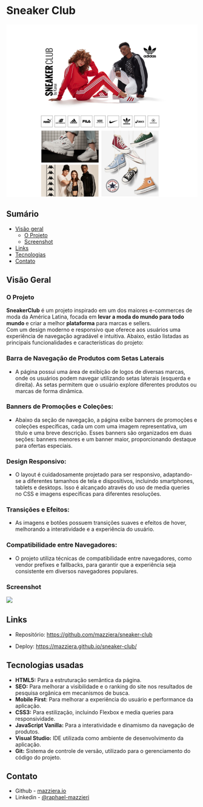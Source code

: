 # Sneaker Club

![](./src/design/preview-readme.jpg)

## Sumário

- [Visão geral](#visão-geral)
  - [O Projeto](#o-projeto)
  - [Screenshot](#screenshot)
- [Links](#links)
- [Tecnologias](#tecnologias-usadas)
- [Contato](#contato)


## Visão Geral

### O Projeto

<b>SneakerClub</b> é um projeto inspirado em um dos maiores e-commerces de moda da América Latina, focada em <b>
    levar a moda
    do mundo para todo mundo
</b>
e criar a melhor <b>plataforma</b>
para marcas e sellers. <br>
 Com um design moderno e responsivo que oferece aos usuários uma experiência de navegação agradável e intuitiva. Abaixo, estão  listadas as principais funcionalidades e características do projeto:

### Barra de Navegação de Produtos com Setas Laterais

- A página possui uma área de exibição de logos de diversas marcas, onde os usuários podem navegar utilizando setas laterais (esquerda e direita). As setas permitem que o usuário explore diferentes produtos ou marcas de forma dinâmica.

### Banners de Promoções e Coleções:

- Abaixo da seção de navegação, a página exibe banners de promoções e coleções específicas, cada um com uma imagem representativa, um título e uma breve descrição. Esses banners são organizados em duas seções: banners menores e um banner maior, proporcionando destaque para ofertas especiais.

### Design Responsivo:

- O layout é cuidadosamente projetado para ser responsivo, adaptando-se a diferentes tamanhos de tela e dispositivos, incluindo smartphones, tablets e desktops. Isso é alcançado através do uso de media queries no CSS e imagens específicas para diferentes resoluções.

### Transições e Efeitos:

- As imagens e botões possuem transições suaves e efeitos de hover, melhorando a interatividade e a experiência do usuário.

### Compatibilidade entre Navegadores:

- O projeto utiliza técnicas de compatibilidade entre navegadores, como vendor prefixes e fallbacks, para garantir que a experiência seja consistente em diversos navegadores populares.


### Screenshot

![](./src/design/preview-desktop-readme.gif)

## Links

- Repositório: https://github.com/mazziera/sneaker-club

- Deploy: https://mazziera.github.io/sneaker-club/

## Tecnologias usadas

- <b>HTML5:</b> Para a estruturação semântica da página.
- <b>SEO:</b> Para  melhorar a visibilidade e o ranking do site nos resultados de pesquisa orgânica em mecanismos de busca.
- <b>Mobile First</b>: Para melhorar a experiência do usuário e performance da aplicação.
- <b>CSS3:</b> Para estilização, incluindo Flexbox e media queries para responsividade.
- <b>JavaScript Vanilla:</b> Para a interatividade e dinamismo da navegação de produtos.
- <b>Visual Studio:</b> IDE utilizada como ambiente de desenvolvimento da aplicação.
- <b>Git:</b> Sistema de controle de versão, utilizado para o gerenciamento do código do projeto.

## Contato

- Github - [mazziera.io](https://github.com/mazziera)
- Linkedin - [@raphael-mazzieri](https://www.linkedin.com/in/raphael-mazzieri/)